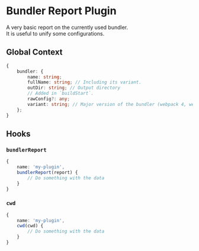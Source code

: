# Bundler Report Plugin <!-- #omit in toc -->

A very basic report on the currently used bundler.<br/>
It is useful to unify some configurations.

## Global Context

```typescript
{
    bundler: {
        name: string;
        fullName: string; // Including its variant.
        outDir: string; // Output directory
        // Added in `buildStart`.
        rawConfig?: any;
        variant: string; // Major version of the bundler (webpack 4, webpack 5)
    };
}
```

## Hooks

### `bundlerReport`

```typescript
{
    name: 'my-plugin',
    bundlerReport(report) {
        // Do something with the data
    }
}
```

### `cwd`

```typescript
{
    name: 'my-plugin',
    cwd(cwd) {
        // Do something with the data
    }
}
```
